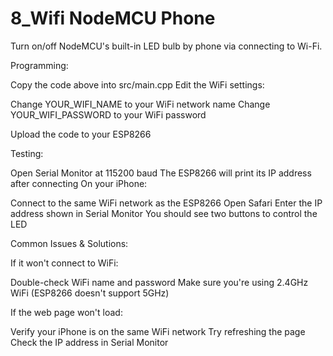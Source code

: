 # 8_Wifi NodeMCU Phone

Turn on/off NodeMCU's built-in LED bulb by phone via connecting to Wi-Fi.

Programming:

Copy the code above into src/main.cpp
Edit the WiFi settings:

Change YOUR_WIFI_NAME to your WiFi network name
Change YOUR_WIFI_PASSWORD to your WiFi password

Upload the code to your ESP8266

Testing:

Open Serial Monitor at 115200 baud
The ESP8266 will print its IP address after connecting
On your iPhone:

Connect to the same WiFi network as the ESP8266
Open Safari
Enter the IP address shown in Serial Monitor
You should see two buttons to control the LED

Common Issues & Solutions:

If it won't connect to WiFi:

Double-check WiFi name and password
Make sure you're using 2.4GHz WiFi (ESP8266 doesn't support 5GHz)

If the web page won't load:

Verify your iPhone is on the same WiFi network
Try refreshing the page
Check the IP address in Serial Monitor
